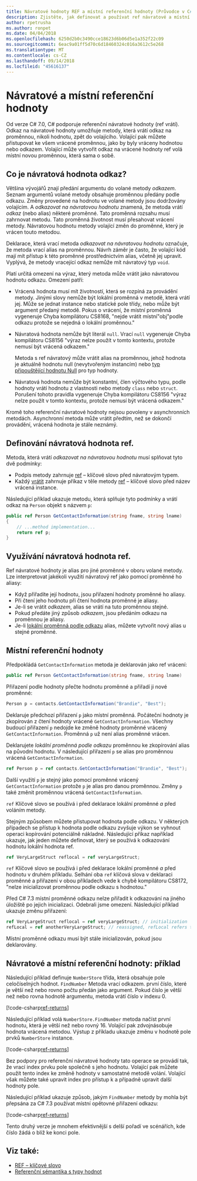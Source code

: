 ```yaml
---
title: Návratové hodnoty REF a místní referenční hodnoty (Průvodce v C#)
description: Zjistěte, jak definovat a používat ref návratové a místní hodnoty ref
author: rpetrusha
ms.author: ronpet
ms.date: 04/04/2018
ms.openlocfilehash: 6250d2b0c3490cce18623d6b06d5e1a352f22c09
ms.sourcegitcommit: 6eac9a01ff5d70c6d18460324c016a3612c5e268
ms.translationtype: MT
ms.contentlocale: cs-CZ
ms.lasthandoff: 09/14/2018
ms.locfileid: "45616137"
---
```

# <a name="ref-returns-and-ref-locals"></a>Návratové a místní referenční hodnoty

Od verze C# 7.0, C# podporuje referenční návratové hodnoty (ref vrátí). Odkaz na návratové hodnoty umožňuje metody, která vrátí odkaz na proměnnou, nikoli hodnotu, zpět do volajícího. Volající pak můžete přistupovat ke všem vrácené proměnnou, jako by byly vráceny hodnotou nebo odkazem. Volající může vytvořit odkaz na vrácené hodnoty ref volá místní novou proměnnou, která sama o sobě.

## <a name="what-is-a-reference-return-value"></a>Co je návratová hodnota odkaz?

Většina vývojářů znají předání argumentu do volané metody *odkazem*. Seznam argumentů volané metody obsahuje proměnnou předány podle odkazu. Změny provedené na hodnotu ve volané metody jsou dodržovány volajícím. A *odkazovat na návratovou hodnotu* znamená, že metoda vrátí *odkaz* (nebo alias) některé proměnné. Tato proměnná rozsahu musí zahrnovat metodu. Tato proměnná životnost musí přesahovat vrácení metody. Návratovou hodnotu metody volající změn do proměnné, který je vrácen touto metodou.

Deklarace, která vrací metoda *odkazovat na návratovou hodnotu* označuje, že metoda vrací alias na proměnnou. Návrh záměr je často, že volající kód mají mít přístup k této proměnné prostřednictvím alias, včetně jej upravit. Vyplývá, že metody vracející odkaz nemůže mít návratový typ `void`.

Platí určitá omezení na výraz, který metoda může vrátit jako návratovou hodnotu odkazu. Omezení patří:

- Vrácená hodnota musí mít životností, která se rozpíná za provádění metody. Jinými slovy nemůže být lokální proměnná v metodě, která vrátí jej. Může se jednat instance nebo statické pole třídy, nebo může být argument předaný metodě. Pokus o vrácení, že místní proměnná vygeneruje Chyba kompilátoru CS8168, "nejde vrátit místní"obj"podle odkazu protože se nejedná o lokální proměnnou."

- Návratová hodnota nemůže být literál `null`. Vrací `null` vygeneruje Chyba kompilátoru CS8156 "výraz nelze použít v tomto kontextu, protože nemusí být vrácená odkazem."

   Metoda s ref návratový může vrátit alias na proměnnou, jehož hodnota je aktuálně hodnotu null (nevytvořeným instancím) nebo [typ připouštějící hodnotu Null](../nullable-types/index.md) pro typ hodnoty.
 
- Návratová hodnota nemůže být konstantní, člen výčtového typu, podle hodnoty vrátí hodnotu z vlastnosti nebo metody `class` nebo `struct`. Porušení tohoto pravidla vygeneruje Chyba kompilátoru CS8156 "výraz nelze použít v tomto kontextu, protože nemusí být vrácená odkazem."

Kromě toho referenční návratové hodnoty nejsou povoleny v asynchronních metodách. Asynchronní metoda může vrátit předtím, než se dokončí provádění, vrácená hodnota je stále neznámý.
 
## <a name="defining-a-ref-return-value"></a>Definování návratová hodnota ref.

Metoda, která vrátí *odkazovat na návratovou hodnotu* musí splňovat tyto dvě podmínky:

- Podpis metody zahrnuje [ref](../../language-reference/keywords/ref.md) – klíčové slovo před návratovým typem.
- Každý [vrátit](../../language-reference/keywords/return.md) zahrnuje příkaz v těle metody [ref](../../language-reference/keywords/ref.md) – klíčové slovo před název vrácená instance.

Následující příklad ukazuje metodu, která splňuje tyto podmínky a vrátí odkaz na `Person` objekt s názvem `p`:

```csharp
public ref Person GetContactInformation(string fname, string lname)
{
    // ...method implementation...
    return ref p;
}
```

## <a name="consuming-a-ref-return-value"></a>Využívání návratová hodnota ref.

Ref návratové hodnoty je alias pro jiné proměnné v oboru volané metody. Lze interpretovat jakékoli využití návratový ref jako pomocí proměnné ho aliasy:

- Když přiřadíte její hodnotu, jsou přiřazení hodnoty proměnné ho aliasy.
- Při čtení jeho hodnotu při čtení hodnota proměnné je aliasy.
- Je-li se vrátit *odkazem*, alias se vrátí na tuto proměnnou stejné.
- Pokud předáte jiný způsob *odkazem*, jsou předáním odkazu na proměnnou je aliasy.
- Je-li [lokální proměnná podle odkazu](#ref-locals) alias, můžete vytvořit nový alias u stejné proměnné.


## <a name="ref-locals"></a>Místní referenční hodnoty

Předpokládá `GetContactInformation` metoda je deklarován jako ref vrácení:

```csharp
public ref Person GetContactInformation(string fname, string lname)
```

Přiřazení podle hodnoty přečte hodnotu proměnné a přiřadí ji nové proměnné:

```csharp
Person p = contacts.GetContactInformation("Brandie", "Best");
```

Deklaruje předchozí přiřazení `p` jako místní proměnná. Počáteční hodnoty je zkopírován z čtení hodnoty vrácené `GetContactInformation`. Všechny budoucí přiřazení `p` nedojde ke změně hodnoty proměnné vrácený `GetContactInformation`. Proměnná `p` už není alias proměnné vrácen.

Deklarujete *lokální proměnná podle odkazu* proměnnou ke zkopírování alias na původní hodnotu. V následující přiřazení `p` se alias pro proměnnou vrácená `GetContactInformation`.

```csharp
ref Person p = ref contacts.GetContactInformation("Brandie", "Best");
```

Další využití `p` je stejný jako pomocí proměnné vrácený `GetContactInformation` protože `p` je alias pro danou proměnnou. Změny `p` také změnit proměnnou vrácená `GetContactInformation`.

`ref` Klíčové slovo se používá i před deklarace lokální proměnné *a* před voláním metody. 

Stejným způsobem můžete přistupovat hodnota podle odkazu. V některých případech se přístup k hodnota podle odkazu zvyšuje výkon se vyhnout operaci kopírování potenciálně nákladné. Následující příkaz například ukazuje, jak jeden můžete definovat, který se používá k odkazování hodnotu lokální hodnota ref.

```csharp
ref VeryLargeStruct reflocal = ref veryLargeStruct;
```

`ref` Klíčové slovo se používá i před deklarace lokální proměnné *a* před hodnotu v druhém příkladu. Selhání oba `ref` klíčová slova v deklaraci proměnné a přiřazení v obou příkladech vede k chybě kompilátoru CS8172, "nelze inicializovat proměnnou podle odkazu s hodnotou." 

Před C# 7.3 místní proměnné odkazu nelze přiřadit k odkazování na jiného úložiště po jejich inicializaci. Odebrali jsme omezení. Následující příklad ukazuje změnu přiřazení:

```csharp
ref VeryLargeStruct reflocal = ref veryLargeStruct; // initialization
refLocal = ref anotherVeryLargeStruct; // reassigned, refLocal refers to different storage.
```

 Místní proměnné odkazu musí být stále inicializován, pokud jsou deklarovány.

## <a name="ref-returns-and-ref-locals-an-example"></a>Návratové a místní referenční hodnoty: příklad

Následující příklad definuje `NumberStore` třída, která obsahuje pole celočíselných hodnot. `FindNumber` Metoda vrací odkazem. první číslo, které je větší než nebo rovno počtu předán jako argument. Pokud číslo je větší než nebo rovna hodnotě argumentu, metoda vrátí číslo v indexu 0. 

[!code-csharp[ref-returns](../../../../samples/snippets/csharp/programming-guide/ref-returns/NumberStore.cs#1)]

Následující příklad volá `NumberStore.FindNumber` metoda načíst první hodnotu, která je větší než nebo rovný 16. Volající pak zdvojnásobuje hodnota vrácená metodou. Výstup z příkladu ukazuje změnu v hodnotě pole prvků `NumberStore` instance.

[!code-csharp[ref-returns](../../../../samples/snippets/csharp/programming-guide/ref-returns/NumberStore.cs#2)]

Bez podpory pro referenční návratové hodnoty tato operace se provádí tak, že vrací index prvku pole společně s jeho hodnotu. Volající pak můžete použít tento index ke změně hodnoty v samostatné metodě volání. Volající však můžete také upravit index pro přístup k a případně upravit další hodnoty pole.  

Následující příklad ukazuje způsob, jakým `FindNumber` metody by mohla být přepsána za C# 7.3 používat místní opětovné přiřazení odkazu:

[!code-csharp[ref-returns](../../../../samples/snippets/csharp/programming-guide/ref-returns/NumberStoreUpdated.cs#1)]

Tento druhý verze je mnohem efektivnější s delší pořadí ve scénářích, kde číslo žádá o blíž ke konci pole.

## <a name="see-also"></a>Viz také:

- [REF – klíčové slovo](../../language-reference/keywords/ref.md)  
- [Referenční sémantika s typy hodnot](../../../csharp/reference-semantics-with-value-types.md)
